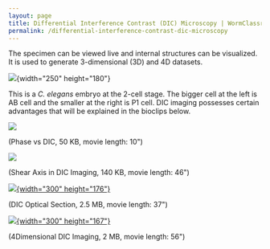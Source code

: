 ```yaml
---
layout: page
title: Differential Interference Contrast (DIC) Microscopy | WormClassroom
permalink: /differential-interference-contrast-dic-microscopy
---
```

The specimen can be viewed live and internal structures can be
visualized. It is used to generate 3-dimensional (3D) and 4D datasets.

![](/files/worm/DICImage.jpg){width="250" height="180"}

This is a *C. elegans* embryo at the 2-cell stage. The bigger cell at
the left is AB cell and the smaller at the right is P1 cell. DIC imaging
possesses certain advantages that will be explained in the bioclips
below.

[![](/files/worm/PhaseDIC.jpg)](/files/worm/PhaseDIC.swf)

(Phase vs DIC, 50 KB, movie length: 10")

[![](/files/worm/ShearAxis.jpg)](/files/worm/ShearAxis.swf)

(Shear Axis in DIC Imaging, 140 KB, movie length: 46")

[![](/files/worm/OpticalSection.jpg){width="300"
height="176"}](/files/worm/OpticalSection.swf)

(DIC Optical Section, 2.5 MB, movie length: 37")

[![](/files/worm/4DDIC.jpg){width="300"
height="167"}](/files/worm/4DDIC.swf)

(4Dimensional DIC Imaging, 2 MB, movie length: 56")
